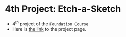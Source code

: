 # 4th Project: Etch-a-Sketch
* $4^{th}$ project of the `Foundation Course`
* Here is [the link](https://www.theodinproject.com/lessons/foundations-etch-a-sketch) to the project page.
